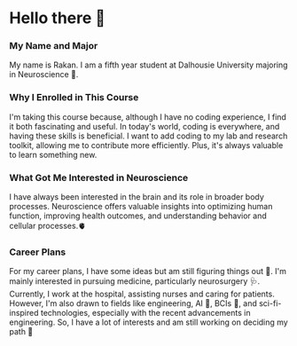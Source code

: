 # **Hello there** 👋

### My Name and Major
My name is Rakan. I am a fifth year student at Dalhousie University majoring in Neuroscience 🧠. 

### Why I Enrolled in This Course
I'm taking this course because, although I have no coding experience, I find it both fascinating and useful. In today's world, coding is everywhere, and having these skills is beneficial. I want to add coding to my lab and research toolkit, allowing me to contribute more efficiently. Plus, it's always valuable to learn something new.

### What Got Me Interested in Neuroscience 
I have always been interested in the brain and its role in broader body processes. Neuroscience offers valuable insights into optimizing human function, improving health outcomes, and understanding behavior and cellular processes.🫀

### Career Plans 
For my career plans, I have some ideas but am still figuring things out 💭. I'm mainly interested in pursuing medicine, particularly neurosurgery 🩺. Currently, I work at the hospital, assisting nurses and caring for patients. However, I'm also drawn to fields like engineering, AI 🤖, BCIs 🦾, and sci-fi-inspired technologies, especially with the recent advancements in engineering. So, I have a lot of interests and am still working on deciding my path 🫠

